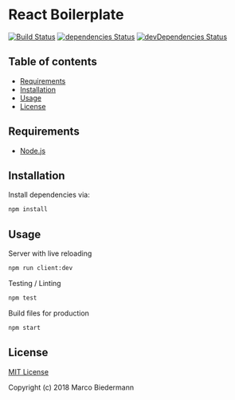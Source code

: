 # React Boilerplate

[![Build Status](https://travis-ci.org/marcobiedermann/react-boilerplate.svg)](https://travis-ci.org/marcobiedermann/react-boilerplate)
[![dependencies Status](https://david-dm.org/marcobiedermann/react-boilerplate/status.svg)](https://david-dm.org/marcobiedermann/react-boilerplate)
[![devDependencies Status](https://david-dm.org/marcobiedermann/react-boilerplate/dev-status.svg)](https://david-dm.org/marcobiedermann/react-boilerplate?type=dev)

## Table of contents

* [Requirements](#requirements)
* [Installation](#installation)
* [Usage](#usage)
* [License](#license)

## Requirements

* [Node.js](https://nodejs.org)

## Installation

Install dependencies via:

```sh
npm install
```

## Usage

Server with live reloading

```sh
npm run client:dev
```

Testing / Linting

```sh
npm test
```

Build files for production

```sh
npm start
```

## License

[MIT License](LICENSE)

Copyright (c) 2018 Marco Biedermann
